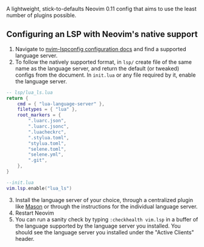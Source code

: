 A lightweight, stick-to-defaults Neovim 0.11 config that aims to use the least number of plugins possible.

## Configuring an LSP with Neovim's native support

1. Navigate to [nvim-lspconfig configuration docs](https://github.com/neovim/nvim-lspconfig/blob/master/doc/configs.md) and find a supported language server.
2. To follow the natively supported format, in `lsp/` create file of the same name as the language server, and return the default (or tweaked) configs from the document. In `init.lua` or any file required by it, enable the language server.

```lua
-- lsp/lua_ls.lua
return {
	cmd = { "lua-language-server" },
	filetypes = { "lua" },
	root_markers = {
		".luarc.json",
		".luarc.jsonc",
		".luacheckrc",
		".stylua.toml",
		"stylua.toml",
		"selene.toml",
		"selene.yml",
		".git",
	},
}

--init.lua
vim.lsp.enable("lua_ls")
```

3. Install the language server of your choice, through a centralized plugin like [Mason](https://github.com/mason-org/mason.nvim) or through the instructions for the individual language server.
4. Restart Neovim
5. You can run a sanity check by typing `:checkhealth vim.lsp` in a buffer of the language supported by the language server you installed. You should see the language server you installed under the "Active Clients" header.
